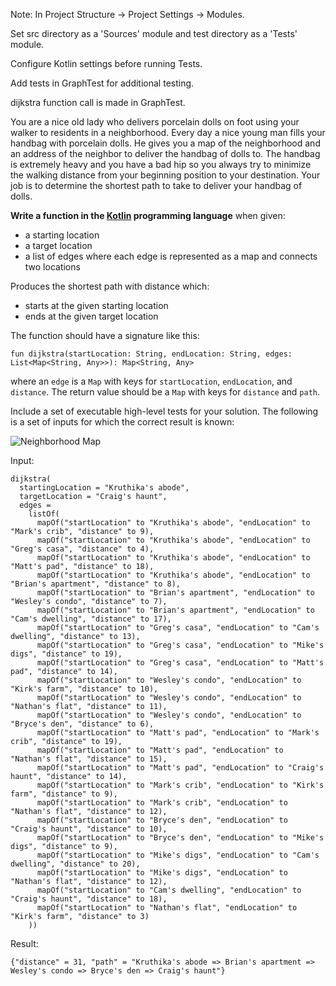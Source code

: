 Note: In Project Structure -> Project Settings -> Modules.

Set src directory as a 'Sources' module and test directory as a 'Tests' module.

Configure Kotlin settings before running Tests.

Add tests in GraphTest for additional testing.

dijkstra function call is made in GraphTest.


You are a nice old lady who delivers porcelain dolls on foot using your walker to residents in a neighborhood. Every day a nice young man fills your handbag with porcelain dolls. He gives you a map of the neighborhood and an address of the neighbor to deliver the handbag of dolls to. The handbag is extremely heavy and you have a bad hip so you always try to minimize the walking distance from your beginning position to your destination. Your job is to determine the shortest path to take to deliver your handbag of dolls.

**Write a function in the [Kotlin](http://kotlinlang.org/) programming language** when given:

* a starting location
* a target location
* a list of edges where each edge is represented as a map and connects two locations
  
Produces the shortest path with distance which:

* starts at the given starting location
* ends at the given target location
 
The function should have a signature like this:

    fun dijkstra(startLocation: String, endLocation: String, edges: List<Map<String, Any>>): Map<String, Any>

where an `edge` is a `Map` with keys for `startLocation`, `endLocation`, and `distance`. The return value should be a `Map` with keys for `distance` and `path`.

Include a set of executable high-level tests for your solution. The following is a set of inputs for which the correct result is known:

![Neighborhood Map](https://raw.github.com/postnati/doll-delivery/master/neighborhood-map.png)

Input:

    dijkstra(
      startingLocation = "Kruthika's abode",
      targetLocation = "Craig's haunt",
      edges = 
        listOf(
          mapOf("startLocation" to "Kruthika's abode", "endLocation" to "Mark's crib", "distance" to 9),
          mapOf("startLocation" to "Kruthika's abode", "endLocation" to "Greg's casa", "distance" to 4),
          mapOf("startLocation" to "Kruthika's abode", "endLocation" to "Matt's pad", "distance" to 18),
          mapOf("startLocation" to "Kruthika's abode", "endLocation" to "Brian's apartment", "distance" to 8),
          mapOf("startLocation" to "Brian's apartment", "endLocation" to "Wesley's condo", "distance" to 7),
          mapOf("startLocation" to "Brian's apartment", "endLocation" to "Cam's dwelling", "distance" to 17),
          mapOf("startLocation" to "Greg's casa", "endLocation" to "Cam's dwelling", "distance" to 13),
          mapOf("startLocation" to "Greg's casa", "endLocation" to "Mike's digs", "distance" to 19),
          mapOf("startLocation" to "Greg's casa", "endLocation" to "Matt's pad", "distance" to 14),
          mapOf("startLocation" to "Wesley's condo", "endLocation" to "Kirk's farm", "distance" to 10),
          mapOf("startLocation" to "Wesley's condo", "endLocation" to "Nathan's flat", "distance" to 11),
          mapOf("startLocation" to "Wesley's condo", "endLocation" to "Bryce's den", "distance" to 6),
          mapOf("startLocation" to "Matt's pad", "endLocation" to "Mark's crib", "distance" to 19),
          mapOf("startLocation" to "Matt's pad", "endLocation" to "Nathan's flat", "distance" to 15),
          mapOf("startLocation" to "Matt's pad", "endLocation" to "Craig's haunt", "distance" to 14),
          mapOf("startLocation" to "Mark's crib", "endLocation" to "Kirk's farm", "distance" to 9),
          mapOf("startLocation" to "Mark's crib", "endLocation" to "Nathan's flat", "distance" to 12),
          mapOf("startLocation" to "Bryce's den", "endLocation" to "Craig's haunt", "distance" to 10),
          mapOf("startLocation" to "Bryce's den", "endLocation" to "Mike's digs", "distance" to 9),
          mapOf("startLocation" to "Mike's digs", "endLocation" to "Cam's dwelling", "distance" to 20),
          mapOf("startLocation" to "Mike's digs", "endLocation" to "Nathan's flat", "distance" to 12),
          mapOf("startLocation" to "Cam's dwelling", "endLocation" to "Craig's haunt", "distance" to 18),
          mapOf("startLocation" to "Nathan's flat", "endLocation" to "Kirk's farm", "distance" to 3)
        ))

Result:
  
    {"distance" = 31, "path" = "Kruthika's abode => Brian's apartment => Wesley's condo => Bryce's den => Craig's haunt"}
